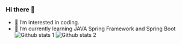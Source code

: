 ### Hi there 👋

<!--
**AhmetVARAN/AhmetVARAN** is a ✨ _special_ ✨ repository because its `README.md` (this file) appears on your GitHub profile.

Here are some ideas to get you started:

-->
- 🔭 I’m interested in coding.
- 🌱 I’m currently learning JAVA Spring Framework and Spring Boot
![Github stats 1](https://github-readme-stats.vercel.app/api?username=AhmetVARAN&show_icons=true&theme=gradient) 
![Github stats 2](https://github-readme-stats.vercel.app/api?username=AhmetVARAN&show_icons=true&theme=radical)

